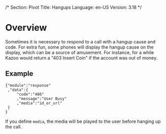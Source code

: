 /*
Section: Pivot
Title: Hangups
Language: en-US
Version: 3.18
*/

# Overview

Sometimes it is necessary to respond to a call with a hangup cause and code. For extra fun, some phones will display the hangup cause on the display, which can be a source of amusement. For instance, for a while Kazoo would return a "403 Insert Coin" if the account was out of money.

## Example

    {"module":"response"
     ,"data":{
         "code":"486"
         ,"message":"User Busy"
         ,"media":"id_or_url"
     }
    }

If you define `media`, the media will be played to the user before hanging up the call.
